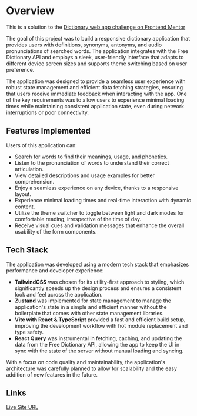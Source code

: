 # Overview

This is a solution to the [Dictionary web app challenge on Frontend Mentor](https://www.frontendmentor.io/challenges/dictionary-web-app-h5wwnyuKFL)

The goal of this project was to build a responsive dictionary application that provides users with definitions, synonyms, antonyms, and audio pronunciations of searched words. The application integrates with the Free Dictionary API and employs a sleek, user-friendly interface that adapts to different device screen sizes and supports theme switching based on user preference.

The application was designed to provide a seamless user experience with robust state management and efficient data fetching strategies, ensuring that users receive immediate feedback when interacting with the app. One of the key requirements was to allow users to experience minimal loading times while maintaining consistent application state, even during network interruptions or poor connectivity.

## Features Implemented

Users of this application can:

- Search for words to find their meanings, usage, and phonetics.
- Listen to the pronunciation of words to understand their correct articulation.
- View detailed descriptions and usage examples for better comprehension.
- Enjoy a seamless experience on any device, thanks to a responsive layout.
- Experience minimal loading times and real-time interaction with dynamic content.
- Utilize the theme switcher to toggle between light and dark modes for comfortable reading, irrespective of the time of day.
- Receive visual cues and validation messages that enhance the overall usability of the form components.

## Tech Stack

The application was developed using a modern tech stack that emphasizes performance and developer experience:

- **TailwindCSS** was chosen for its utility-first approach to styling, which significantly speeds up the design process and ensures a consistent look and feel across the application.
- **Zustand** was implemented for state management to manage the application's state in a simple and efficient manner without the boilerplate that comes with other state management libraries.
- **Vite with React & TypeScript** provided a fast and efficient build setup, improving the development workflow with hot module replacement and type safety.
- **React Query** was instrumental in fetching, caching, and updating the data from the Free Dictionary API, allowing the app to keep the UI in sync with the state of the server without manual loading and syncing.

With a focus on code quality and maintainability, the application's architecture was carefully planned to allow for scalability and the easy addition of new features in the future.

## Links

[Live Site URL](https://dictionary-web-app-neon.vercel.app/)
